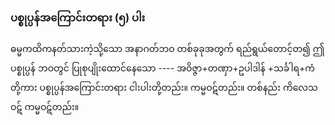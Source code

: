 ### ပစ္စုပ္ပန်အကြောင်းတရား (၅) ပါး

ဓမ္မကထိကနတ်သားကဲ့သို့သော အနာဂတ်ဘဝ တစ်ခုခုအတွက် ရည်ရွယ်တောင့်တ၍ ဤပစ္စုပ္ပန် ဘဝတွင် ပြုစုပျိုးထောင်နေသော ---- အဝိဇ္ဇာ+တဏှာ+ဥပါဒါန် +သင်္ခါရ+ကံ တို့ကား ပစ္စုပ္ပန်အကြောင်းတရား ငါးပါးတို့တည်း။ 
ကမ္မဝဋ်တည်း။ 
တစ်နည်း ကိလေသဝဋ် ကမ္မဝဋ်တည်း။
